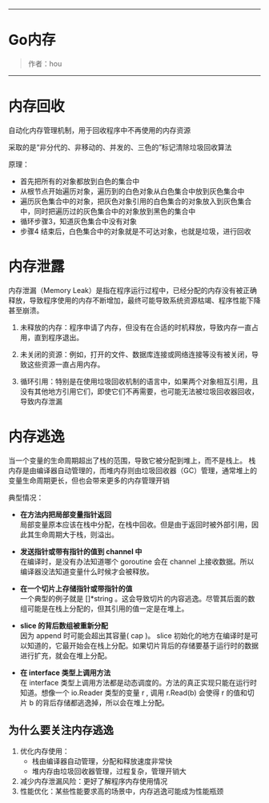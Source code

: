 ------

# Go内存

> 作者：hou
------
# 内存回收
自动化内存管理机制，用于回收程序中不再使用的内存资源

采取的是“非分代的、非移动的、并发的、三色的”标记清除垃圾回收算法

原理：
- 首先把所有的对象都放到白色的集合中
- 从根节点开始遍历对象，遍历到的白色对象从白色集合中放到灰色集合中
- 遍历灰色集合中的对象，把灰色对象引用的白色集合的对象放入到灰色集合中，同时把遍历过的灰色集合中的对象放到黑色的集合中
- 循环步骤3，知道灰色集合中没有对象
- 步骤4 结束后，白色集合中的对象就是不可达对象，也就是垃圾，进行回收

# 内存泄露

内存泄漏（Memory Leak）是指在程序运行过程中，已经分配的内存没有被正确释放，导致程序使用的内存不断增加，最终可能导致系统资源枯竭、程序性能下降甚至崩溃。

1. 未释放的内存：程序申请了内存，但没有在合适的时机释放，导致内存一直占用，直到程序退出。

2. 未关闭的资源：例如，打开的文件、数据库连接或网络连接等没有被关闭，导致这些资源一直占用内存。

3. 循环引用：特别是在使用垃圾回收机制的语言中，如果两个对象相互引用，且没有其他地方引用它们，即使它们不再需要，也可能无法被垃圾回收器回收，导致内存泄漏

# 内存逃逸
当一个变量的生命周期超出了栈的范围，导致它被分配到堆上，而不是栈上。
栈内存是由编译器自动管理的，而堆内存则由垃圾回收器（GC）管理，通常堆上的变量生命周期更长，但也会带来更多的内存管理开销

典型情况：

- **在方法内把局部变量指针返回**  
 局部变量原本应该在栈中分配，在栈中回收。但是由于返回时被外部引用，因此其生命周期大于栈，则溢出。 

- **发送指针或带有指针的值到 channel 中**  
 在编译时，是没有办法知道哪个 goroutine 会在 channel 上接收数据。所以编译器没法知道变量什么时候才会被释放。

- **在一个切片上存储指针或带指针的值**  
 一个典型的例子就是 []*string 。这会导致切片的内容逃逸。尽管其后面的数组可能是在栈上分配的，但其引用的值一定是在堆上。

- **slice 的背后数组被重新分配**  
因为 append 时可能会超出其容量( cap )。 slice 初始化的地方在编译时是可以知道的，它最开始会在栈上分配。如果切片背后的存储要基于运行时的数据进行扩充，就会在堆上分配。

- **在 interface 类型上调用方法**  
在 interface 类型上调用方法都是动态调度的。方法的真正实现只能在运行时知道。想像一个 io.Reader 类型的变量 r , 调用 r.Read(b) 会使得 r 的值和切片 b 的背后存储都逃逸掉，所以会在堆上分配。

## 为什么要关注内存逃逸
1. 优化内存使用：
    - 栈由编译器自动管理，分配和释放速度非常快
    - 堆内存由垃圾回收器管理，过程复杂，管理开销大
2. 减少内存泄漏风险：更好了解程序内存使用情况
3. 性能优化：某些性能要求高的场景中，内存逃逸可能成为性能瓶颈